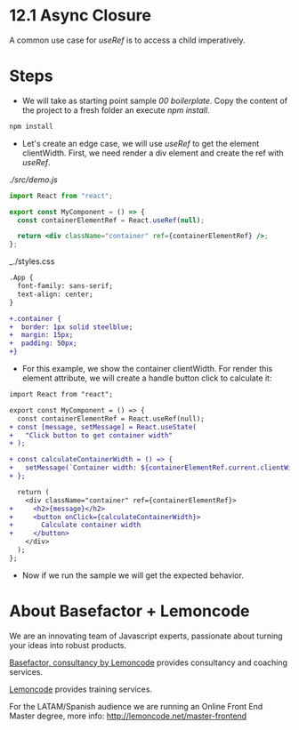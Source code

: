 # 12.1 Async Closure

A common use case for _useRef_ is to access a child imperatively.

# Steps

- We will take as starting point sample _00 boilerplate_. Copy the content of the
  project to a fresh folder an execute _npm install_.

```bash
npm install
```

- Let's create an edge case, we will use _useRef_ to get the element clientWidth.
  First, we need render a div element and create the ref with _useRef_.

_./src/demo.js_

```jsx
import React from "react";

export const MyComponent = () => {
  const containerElementRef = React.useRef(null);

  return <div className="container" ref={containerElementRef} />;
};
```

\_./styles.css

```diff
.App {
  font-family: sans-serif;
  text-align: center;
}

+.container {
+  border: 1px solid steelblue;
+  margin: 15px;
+  padding: 50px;
+}
```

- For this example, we show the container clientWidth. For render this element attribute,
  we will create a handle button click to calculate it:

```diff
import React from "react";

export const MyComponent = () => {
  const containerElementRef = React.useRef(null);
+ const [message, setMessage] = React.useState(
+   "Click button to get container width"
+ );

+ const calculateContainerWidth = () => {
+   setMessage(`Container width: ${containerElementRef.current.clientWidth}px`);
+ };

  return (
    <div className="container" ref={containerElementRef}>
+     <h2>{message}</h2>
+     <button onClick={calculateContainerWidth}>
+       Calculate container width
+     </button>
    </div>
  );
};

```

- Now if we run the sample we will get the expected behavior.

# About Basefactor + Lemoncode

We are an innovating team of Javascript experts, passionate about turning your ideas into robust products.

[Basefactor, consultancy by Lemoncode](http://www.basefactor.com) provides consultancy and coaching services.

[Lemoncode](http://lemoncode.net/services/en/#en-home) provides training services.

For the LATAM/Spanish audience we are running an Online Front End Master degree, more info: http://lemoncode.net/master-frontend
